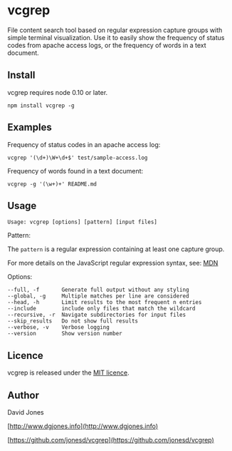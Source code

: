 # vcgrep

File content search tool based on regular expression capture groups with simple terminal visualization. Use it to
easily show the frequency of status codes from apache access logs, or the frequency of words in a text document.


## Install

vcgrep requires node 0.10 or later.

    npm install vcgrep -g


## Examples

Frequency of status codes in an apache access log:

    vcgrep '(\d+)\W+\d+$' test/sample-access.log


Frequency of words found in a text document:

    vcgrep -g '(\w+)+' README.md


## Usage

    Usage: vcgrep [options] [pattern] [input files]

Pattern:

The `pattern` is a regular expression containing at least one capture group.

For more details on the JavaScript regular expression syntax, see: [MDN](https://developer.mozilla.org/en-US/docs/Web/JavaScript/Guide/Regular_Expressions?redirectlocale=en-US&redirectslug=JavaScript%2FGuide%2FRegular_Expressions)

Options:

    --full, -f       Generate full output without any styling
    --global, -g     Multiple matches per line are considered
    --head, -h       Limit results to the most frequent n entries
    --include        include only files that match the wildcard
    --recursive, -r  Navigate subdirectories for input files
    --skip_results   Do not show full results
    --verbose, -v    Verbose logging
    --version        Show version number

## Licence

vcgrep is released under the [MIT licence](https://github.com/jonesd/vcgrep/blob/master/LICENSE).


## Author

David Jones

[http://www.dgjones.info](http://www.dgjones.info)

[https://github.com/jonesd/vcgrep](https://github.com/jonesd/vcgrep)

